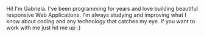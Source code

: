 Hi! I'm Gabriela. I've been programming for years and love building
beautiful responsive Web Applications. I'm always studying and
improving what I know about coding and any technology that catches
my eye. If you want to work with me just hit me up :)
